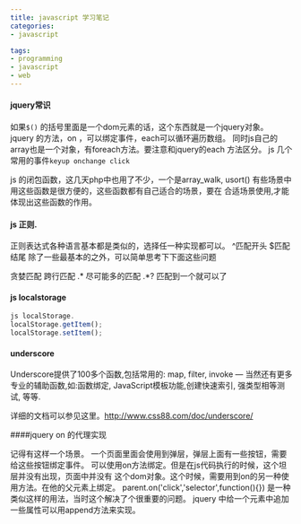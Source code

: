 ```yaml
---
title: javascript 学习笔记
categories:
- javascript

tags:
- programming
- javascript
- web
---
```


#### jquery常识

如果`$()` 的括号里面是一个dom元素的话，这个东西就是一个jquery对象。
jquery 的方法，on ，可以绑定事件，each可以循环遍历数组。
同时js自己的array也是一个对象，有foreach方法。要注意和jquery的each 方法区分。
js 几个常用的事件`keyup onchange click`

js 的闭包函数，这几天php中也用了不少，一个是array_walk, usort()
有些场景中用这些函数是很方便的，这些函数都有自己适合的场景，要在
合适场景使用,才能体现出这些函数的作用。

#### js 正则.

正则表达式各种语言基本都是类似的，选择任一种实现都可以。
^匹配开头
$匹配结尾
除了一些最基本的之外，可以简单思考下下面这些问题

贪婪匹配
跨行匹配
.* 尽可能多的匹配
.*? 匹配到一个就可以了

#### js localstorage

```javascript
js localStorage.
localStorage.getItem();
localStorage.setItem();
```

#### underscore

Underscore提供了100多个函数,包括常用的: map, filter, invoke — 当然还有更多专业的辅助函数,如:函数绑定, JavaScript模板功能,创建快速索引, 强类型相等测试, 等等.

详细的文档可以参见这里。http://www.css88.com/doc/underscore/

####jquery on 的代理实现

记得有这样一个场景。
一个页面里面会使用到弹层，弹层上面有一些按钮，需要给这些按钮绑定事件。
可以使用on方法绑定。但是在js代码执行的时候，这个坦层并没有出现，页面中并没有
这个dom对象。这个时候，需要用到on的另一种使用方法。在他的父元素上绑定。
parent.on('click','selector',function(){})
是一种类似这样的用法，当时这个解决了个很重要的问题。
jquery 中给一个元素中追加一些属性可以用append方法来实现。

